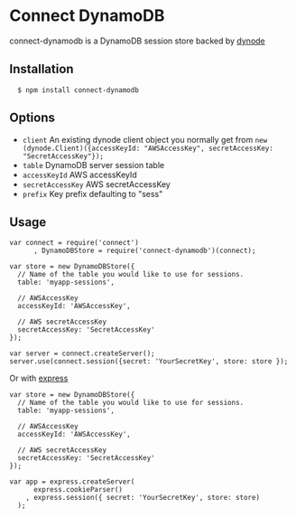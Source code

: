 
# Connect DynamoDB

connect-dynamodb is a DynamoDB session store backed by [dynode](https://github.com/Wantworthy/dynode)

## Installation

	  $ npm install connect-dynamodb

## Options
  
  - `client` An existing dynode client object you normally get from `new (dynode.Client)({accessKeyId: "AWSAccessKey", secretAccessKey: "SecretAccessKey"});`
  - `table` DynamoDB server session table
  - `accessKeyId` AWS accessKeyId
  - `secretAccessKey` AWS secretAccessKey
  - `prefix` Key prefix defaulting to "sess"

## Usage

    var connect = require('connect')
	 	  , DynamoDBStore = require('connect-dynamodb')(connect);
	 	  
	var store = new DynamoDBStore({
	  // Name of the table you would like to use for sessions.
	  table: 'myapp-sessions',
	
	  // AWSAccessKey
	  accessKeyId: 'AWSAccessKey',
	  
	  // AWS secretAccessKey
	  secretAccessKey: 'SecretAccessKey'
	});
	
    var server = connect.createServer();
	server.use(connect.session({secret: 'YourSecretKey', store: store });

 Or with [express](http://expressjs.com/)
 	
 	var store = new DynamoDBStore({
	  // Name of the table you would like to use for sessions.
	  table: 'myapp-sessions',
	
	  // AWSAccessKey
	  accessKeyId: 'AWSAccessKey',
	  
	  // AWS secretAccessKey
	  secretAccessKey: 'SecretAccessKey'
	});
	
    var app = express.createServer(
		  express.cookieParser()
		, express.session({ secret: 'YourSecretKey', store: store)
	  );
